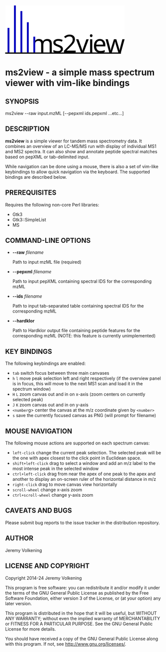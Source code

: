 ![Logo](graphics/logo.svg)

ms2view - a simple mass spectrum viewer with vim-like bindings
=======================================

## SYNOPSIS

ms2view --raw input.mzML \[--pepxml ids.pepxml ...etc...\]

## DESCRIPTION

**ms2view** is a simple viewer for tandem mass spectrometry data. It combines
an overview of an LC-MS/MS run with display of individual MS1 and MS2 spectra.
It can also show and annotate peptide spectral matches based on pepXML or
tab-delimited input.

While navigation can be done using a mouse, there is also a set of vim-like
keybindings to allow quick navigation via the keyboard. The supported bindings
are described below.

## PREREQUISITES

Requires the following non-core Perl libraries:

- Gtk3
- Gtk3::SimpleList
- MS

## COMMAND-LINE OPTIONS

- **--raw** _filename_

    Path to input mzML file (required)

- **--pepxml** _filename_

    Path to input pepXML containing spectral IDS for the corresponding mzML

- **--ids** _filename_

    Path to input tab-separated table  containing spectral IDS for the corresponding mzML

- **--hardklor**

    Path to Hardklor output file containing peptide features for the corresponding
    mzML (NOTE: this feature is currently unimplemented)

## KEY BINDINGS

The following keybindings are enabled:

- `tab` switch focus between three main canvases
- `h` `l` move peak selection left and right respectively (if the overview
    panel is in focus, this will move to the next MS1 scan and load it in the
    spectrum window)
- `H` `L` zoom canvas out and in on x-axis (zoom centers on currently
    selected peak)
- `J` `K` zoom canvas out and in on y-axis
- `<number`g> center the canvas at the m/z coordinate given by `<number>`
- `s` save the currently focused canvas as PNG (will prompt for filename)

## MOUSE NAVIGATION

The following mouse actions are supported on each spectrum canvas:

- `left-click` change the current peak selection. The selected peak will be
    the one with apex closest to the click point in Euclidean space.
- `shift+left-click` drag to select a window and add an m/z label to the most
    intense peak in the selected window
- `ctrl+left-click` drag from near the apex of one peak to the apex and
    another to display an on-screen ruler of the horizontal distance in m/z
- `right-click` drag to move canvas view horizontally
- `scroll-wheel` change x-axis zoom
- `ctrl+scroll-wheel` change y-axis zoom

## CAVEATS AND BUGS

Please submit bug reports to the issue tracker in the distribution repository.

## AUTHOR

Jeremy Volkening

## LICENSE AND COPYRIGHT

Copyright 2014-24 Jeremy Volkening

This program is free software: you can redistribute it and/or modify
it under the terms of the GNU General Public License as published by
the Free Software Foundation, either version 3 of the License, or
(at your option) any later version.

This program is distributed in the hope that it will be useful,
but WITHOUT ANY WARRANTY; without even the implied warranty of
MERCHANTABILITY or FITNESS FOR A PARTICULAR PURPOSE.  See the
GNU General Public License for more details.

You should have received a copy of the GNU General Public License
along with this program.  If not, see <http://www.gnu.org/licenses/>.
